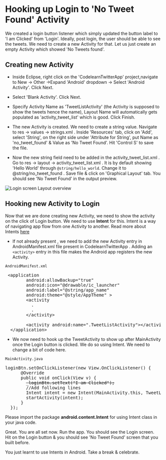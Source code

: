 # Hooking up Login to 'No Tweet Found' Activity

We created a login button listener which simply updated the button label to 'I am Clicked' from 'Login'. Ideally, post login, the user should be able to see the tweets. We need to create a new Activity for that. Let us just create an empty Activity which showed 'No Tweets found'. 

## Creating new Activity 

* Inside Eclipse, right click on the 'CodelearnTwitterApp' project,navigate to New -> Other ->Expand 'Android' dropdown -> Select 'Android Activity'. Click Next.

* Select 'Blank Activity'. Click Next.

* Specify Activity Name as 'TweetListActivity' (the Activity is supposed to show the tweets hence the name), Layout Name will automatically gets populated as 'activity_tweet_list' which is good. Click Finish.

* The new Activity is created. We need to create a string value. Navigate to res -> values -> strings.xml . Inside 'Resources' tab, click on 'Add', select 'String', on the right side under 'Attribute for String', put Name as 'no_tweet_found' & Value as 'No Tweet Found'. Hit 'Control S' to save the file.

* Now the new string field need to be added in the activity_tweet_list.xml . Go to res -> layout -> activity_tweet_list.xml . It is by default showing 'Hello World' through `@string/hello_world`. Change it to @string/no_tweet_found . Save file & click on 'Graphical Layout' tab. You should see 'No Tweet Found' in the output preview.

![Login screen Layout overview](/assets/twitter-client/no_tweet_found.png)

## Hooking new Activity to Login

Now that we are done creating new Activity, we need to show the activity on the click of Login button. We need to use **Intent** for this. Intent is a way of navigating app flow from one Activity to another. Read more about Intents [here]()

* If not already present , we need to add the new Activity entry in AndroidManifest.xml file present in CodelearnTwitterApp . Adding an `<activity>` entry in this file  makes the Android app registers the new Activity.

`AndroidManifest.xml`
<pre>
 &lt;application
        android:allowBackup="true"
        android:icon="@drawable/ic_launcher"
        android:label="@string/app_name"
        android:theme="@style/AppTheme" &gt;
        &lt;activity
          .
		  .
		&lt;/activity&gt;
        
        <span class="highlight">&lt;activity android:name=".TweetListActivity"&gt;&lt;/activity&gt;</span>
  &lt;/application&gt;
</pre>

* We now need to hook up the TweetActivity to show up after MainActivity once the Login button is clicked. We do so using Intent. We need to change a bit of code here.

`MainActivity.java`
<pre>
loginBtn.setOnClickListener(new View.OnClickListener() {
      @Override
      public void onClick(View v) {
	  	<strike>_loginBtn.setText("I am Clicked");</strike>
		<span class="highlight">//Add following lines
		Intent intent = new Intent(MainActivity.this, TweetListActivity.class);
		startActivity(intent);</span>
      }
  });
</pre>

Please import the package **android.content.Intent** for using Intent class in your java code.

Great. You are all set now. Run the app. You should see the Login screen. Hit on the Login button & you should see 'No Tweet Found' screen that you built before. 

You just learnt to use Intents in Android. Take a break & celebrate. 
